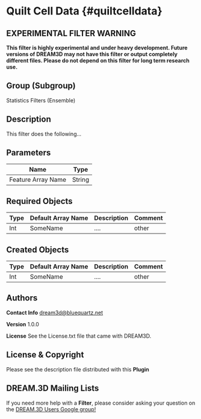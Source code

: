 Quilt Cell Data {#quiltcelldata}
==========


## EXPERIMENTAL FILTER WARNING ##

__This filter is highly experimental and under heavy development. Future versions of DREAM3D may not have this filter or output completely different files. Please do not depend on this filter for long term research use.__


## Group (Subgroup) ##

Statistics Filters (Ensemble)

## Description ##

This filter does the following...

## Parameters ##

| Name             | Type |
|------------------|------|
| Feature Array Name | String |

## Required Objects ##

| Type | Default Array Name | Description | Comment |
|------|--------------------|-------------|---------|
| Int  | SomeName           | ....        | other   |


## Created Objects ##

| Type | Default Array Name | Description | Comment |
|------|--------------------|-------------|---------|
| Int  | SomeName           | ....        | other   |



## Authors ##


**Contact Info** dream3d@bluequartz.net

**Version** 1.0.0

**License**  See the License.txt file that came with DREAM3D.



## License & Copyright ##

Please see the description file distributed with this **Plugin**

## DREAM.3D Mailing Lists ##

If you need more help with a **Filter**, please consider asking your question on the [DREAM.3D Users Google group!](https://groups.google.com/forum/?hl=en#!forum/dream3d-users)

